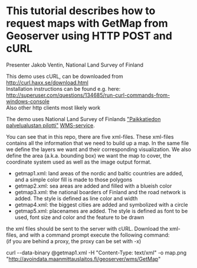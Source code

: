 This tutorial describes how to request maps with GetMap from Geoserver using HTTP POST and cURL
========================

Presenter Jakob Ventin, National Land Survey of Finland <br />

This demo uses cURL, can be downloaded from http://curl.haxx.se/download.html <br />
Installation instructions can be found e.g. here: http://superuser.com/questions/134685/run-curl-commands-from-windows-console <br />
Also other http clients most likely work <br />

The demo uses National Land Survey of Finlands ["Paikkatiedon palvelualustan pilotti"](http://www.maanmittauslaitos.fi/aineistot-palvelut/rajapintapalvelut/paikkatiedon-palvelualustan-pilotti)  [WMS-service](http://avoindata.maanmittauslaitos.fi/geoserver/web/). <br />



You can see that in this repo, there are five xml-files. These xml-files contains all the information that we need
to build up a map. In the same file we define the layers we want and their corresponding visualization. We
 also define the area (a.k.a. bounding box) we want the map to cover, the coordinate system used as well as the image 
output format. <br />

* getmap1.xml: land areas of the nordic and baltic countries are added, and a simple color fill is made to those polygons <br />
* getmap2.xml: sea areas are added and filled with a blueish color <br />
* getmap3.xml: the national boarders of Finland and the road network is added. The style is defined as line color and width <br />
* getmap4.xml: the biggest cities are added and symbolized with a circle <br />
* getmap5.xml: placenames are added. The style is defined as font to be used, font size and color and the feature to be drawn <br />

the xml files should be sent to the server with cURL. Download the xml-files, and with a command prompt execute the following command: <br />
(if you are behind a proxy, the proxy can be set with -x) <br />

curl --data-binary @getmap1.xml -H "Content-Type: text/xml" -o map.png "http://avoindata.maanmittauslaitos.fi/geoserver/wms/GetMap" <br />